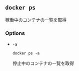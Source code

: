 ## ``docker ps``
稼働中のコンテナの一覧を取得

### Options

- ``-a``

  ``docker ps -a``
  
  停止中のコンテナの一覧を取得

### 